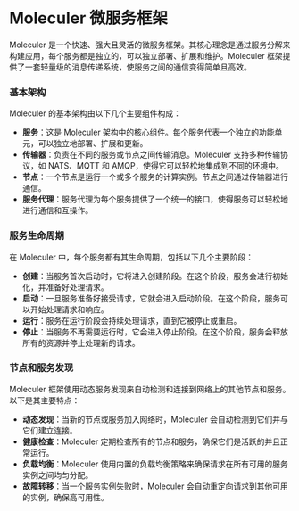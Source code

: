 
# Moleculer 微服务框架

Moleculer 是一个快速、强大且灵活的微服务框架。其核心理念是通过服务分解来构建应用，每个服务都是独立的，可以独立部署、扩展和维护。Moleculer 框架提供了一套轻量级的消息传递系统，使服务之间的通信变得简单且高效。

### 基本架构

Moleculer 的基本架构由以下几个主要组件构成：

- **服务**：这是 Moleculer 架构中的核心组件。每个服务代表一个独立的功能单元，可以独立地部署、扩展和更新。
- **传输器**：负责在不同的服务或节点之间传输消息。Moleculer 支持多种传输协议，如 NATS、MQTT 和 AMQP，使得它可以轻松地集成到不同的环境中。
- **节点**：一个节点是运行一个或多个服务的计算实例。节点之间通过传输器进行通信。
- **服务代理**：服务代理为每个服务提供了一个统一的接口，使得服务可以轻松地进行通信和互操作。

### 服务生命周期

在 Moleculer 中，每个服务都有其生命周期，包括以下几个主要阶段：

- **创建**：当服务首次启动时，它将进入创建阶段。在这个阶段，服务会进行初始化，并准备好处理请求。
- **启动**：一旦服务准备好接受请求，它就会进入启动阶段。在这个阶段，服务可以开始处理请求和响应。
- **运行**：服务在运行阶段会持续处理请求，直到它被停止或重启。
- **停止**：当服务不再需要运行时，它会进入停止阶段。在这个阶段，服务会释放所有的资源并停止处理新的请求。

### 节点和服务发现

Moleculer 框架使用动态服务发现来自动检测和连接到网络上的其他节点和服务。以下是其主要特点：

- **动态发现**：当新的节点或服务加入网络时，Moleculer 会自动检测到它们并与它们建立连接。
- **健康检查**：Moleculer 定期检查所有的节点和服务，确保它们是活跃的并且正常运行。
- **负载均衡**：Moleculer 使用内置的负载均衡策略来确保请求在所有可用的服务实例之间均匀分配。
- **故障转移**：当一个服务实例失败时，Moleculer 会自动重定向请求到其他可用的实例，确保高可用性。
